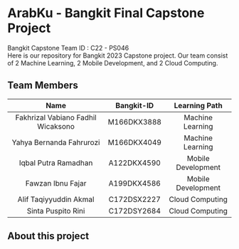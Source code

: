 # ArabKu - Bangkit Final Capstone Project

Bangkit Capstone Team ID : C22 - PS046 <br>
Here is our repository for Bangkit 2023 Capstone project. Our team consist of 2 Machine Learning, 2 Mobile Development, and 2 Cloud Computing.

## Team Members
|              Name                  | Bangkit-ID  |   Learning Path     |
| :--------------------------------: | :---------: | :-----------------: |
| Fakhrizal Vabiano Fadhil Wicaksono | M166DKX3888 |   Machine Learning  |
|      Yahya Bernanda Fahrurozi      | M166DKX4049 |   Machine Learning  |
|         Iqbal Putra Ramadhan       | A122DKX4590 |  Mobile Development |
|          Fawzan Ibnu Fajar         | A199DKX4586 |  Mobile Development |
|       Alif Taqiyyuddin Akmal       | C172DSX2227 |    Cloud Computing  |
|         Sinta Puspito Rini         | C172DSY2684 |    Cloud Computing  |

## About this project

